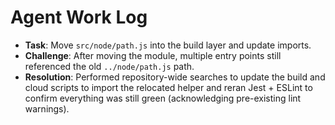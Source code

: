 # Agent Work Log

- **Task**: Move `src/node/path.js` into the build layer and update imports.
- **Challenge**: After moving the module, multiple entry points still referenced the old `../node/path.js` path.
- **Resolution**: Performed repository-wide searches to update the build and cloud scripts to import the relocated helper and reran Jest + ESLint to confirm everything was still green (acknowledging pre-existing lint warnings).
